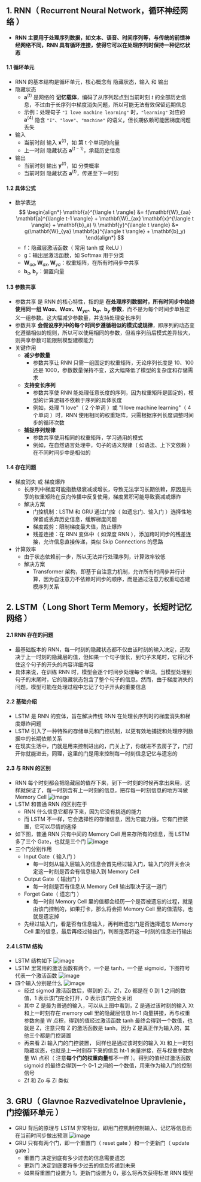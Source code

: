 ## 1. RNN（ Recurrent Neural Network，循环神经网络 ）

- **RNN 主要用于处理序列数据，如文本、语音、时间序列等，与传统的前馈神经网络不同，RNN 具有循环连接，使得它可以在处理序列时保持一种记忆状态**

#### 1.1 循环单元

- RNN 的基本结构是循环单元，核心概念有 隐藏状态，输入 和 输出
- 隐藏状态
  - $\mathbf{a}^{\langle t \rangle}$ 是网络的 **记忆载体**，编码了从序列起点到当前时刻 $t$ 的全部历史信息，不过由于长序列中梯度消失问题，所以可能无法有效保留远期信息
  - 示例：处理句子 `"I love machine learning"` 时，`"learning"` 对应的 $\mathbf{a}^{\langle 4 \rangle}$ 隐含 `"I"`、`"love"`、`"machine"` 的语义，但长期依赖可能因梯度问题丢失
- 输入
  - 当前时刻 输入 $\mathbf{x}^{\langle t \rangle}$，如 第 t 个单词的向量
  - 上一时刻 隐藏状态 $\mathbf{a}^{\langle t-1 \rangle}$，承载历史信息
- 输出
  - 当前时刻 输出 $\mathbf{y}^{\langle t \rangle}$，如 分类概率
  - 当前时刻 隐藏状态 $\mathbf{a}^{\langle t \rangle}$，传递至下一时刻

#### 1.2 具体公式

- 数学表达
  $$
  \begin{align*}
  \mathbf{a}^{\langle t \rangle} &= f(\mathbf{W}_{aa} \mathbf{a}^{\langle t-1 \rangle} + \mathbf{W}_{ax} \mathbf{x}^{\langle t \rangle} + \mathbf{b}_a) \\
  \mathbf{y}^{\langle t \rangle} &= g(\mathbf{W}_{ya} \mathbf{a}^{\langle t \rangle} + \mathbf{b}_y)
  \end{align*}
  $$
  - f：隐藏层激活函数（ 常用 tanh 或 ReLU ）
  - g：输出层激活函数，如 Softmax 用于分类
  - $\mathbf{W}_{aa}, \mathbf{W}_{ax}, \mathbf{W}_{ya}$：权重矩阵，在所有时间步中共享
  - $\mathbf{b}_a, \mathbf{b}_y$：偏置向量

#### 1.3 参数共享

- 参数共享 是 RNN 的核心特性，指的是 **在处理序列数据时，所有时间步中始终使用同一组 $\mathbf{W}{aa}$、$\mathbf{W}{ax}$、$\mathbf{W}_{ya}$、$\mathbf{b}_a$、$\mathbf{b}_y$ 参数**，而不是为每个时间步单独定义一组参数。这大幅减少参数量，并支持处理变长序列
- 参数共享 **会假设序列中的每个时间步遵循相似的模式或规律**，即序列的动态变化遵循相似的规则，所以可以使用相同的参数，但若序列前后模式差异较大，则共享参数可能限制模型建模能力
- 关键作用
  - **减少参数量**
    - 参数共享让 RNN 只需一组固定的权重矩阵，无论序列长度是 10、100 还是 1000，参数数量保持不变，这大幅降低了模型的复杂度和存储需求
  - **支持变长序列**
    - 参数共享使 RNN 能处理任意长度的序列，因为权重矩阵是固定的，模型的计算逻辑不依赖于序列的具体长度
    - 例如，处理 "I love"（ 2 个单词 ）或 "I love machine learning"（ 4 个单词 ）时，RNN 使用相同的权重矩阵，只需根据序列长度调整时间步的循环次数
  - **捕捉序列规律**
    - 参数共享使用相同的权重矩阵，学习通用的模式
    - 例如，在自然语言处理中，句子的语义规律（ 如语法、上下文依赖 ）在不同时间步中是相似的

#### 1.4 存在问题

- 梯度消失 或 梯度爆炸
  - 长序列中梯度可能指数级衰减或增长，导致无法学习长期依赖，原因是共享的权重矩阵在反向传播中反复使用，梯度累积可能导致衰减或爆炸
  - 解决方案
    - 门控机制：LSTM 和 GRU 通过门控（ 如遗忘门、输入门 ）选择性地保留或丢弃历史信息，缓解梯度问题
    - 梯度裁剪：限制梯度最大值，防止爆炸
    - 残差连接：在 RNN 变体中（ 如深度 RNN ），添加跨时间步的残差连接，允许信息直接传递，类似 Skip Connections 的思路
- 计算效率
  - 由于状态依赖前一步，所以无法并行处理序列，计算效率较低
  - 解决方案
    - Transformer 架构，即基于自注意力机制，允许所有时间步并行计算，因为自注意力不依赖时间步的顺序，而是通过注意力权重动态建模序列关系

## 2. LSTM（ Long Short Term Memory，长短时记忆网络 ）

#### 2.1 RNN 存在的问题

- 最基础版本的 RNN，每一时刻的隐藏状态都不仅由该时刻的输入决定，还取决于上一时刻的隐藏层的值，但如果一个句子很长，到句子末尾时，它将记不住这个句子的开头的内容详细内容
- 具体来说，在训练 RNN 时，模型会逐个时间步处理每个单词。当模型处理到句子的末尾时，它的隐藏状态包含了整个句子的信息。然而，由于梯度消失的问题，模型可能在处理过程中忘记了句子开头的重要信息

#### 2.2 基础介绍

- LSTM 是 RNN 的变体，旨在解决传统 RNN 在处理长序列时的梯度消失和梯度爆炸问题
- LSTM 引入了一种特殊的存储单元和门控机制，以更有效地捕捉和处理序列数据中的长期依赖关系
- 在现实生活中，门就是用来控制进出的，门关上了，你就进不去房子了，门打开你就能进去，同理，这里的门是用来控制每一时刻信息记忆与遗忘的

#### 2.3 与 RNN 的区别

- RNN 每个时刻都会把隐藏层的值存下来，到下一时刻的时候再拿出来用，这样就保证了，每一时刻含有上一时刻的信息，把存每一时刻信息的地方叫做 Memory Cell
  ![image](https://github.com/jianyi-gronk/jianyi-gronk/assets/95062803/cd8d9dbd-b534-4100-8073-6cf0016cc8ce)
- LSTM 和普通 RNN 的区别在于
  - RNN 什么信息它都存下来，因为它没有挑选的能力
  - 而 LSTM 不一样，它会选择性的存储信息，因为它能力强，它有门控装置，它可以尽情的选择
- 如下图，普通 RNN 只有中间的 Memory Cell 用来存所有的信息，而 LSTM 多了三个 Gate，也就是三个门
  ![image](https://github.com/jianyi-gronk/jianyi-gronk/assets/95062803/ec225e68-548c-496d-87da-97a0a94b8148)
- 三个门分别作用
  - Input Gate（ 输入门 ）
    - 每一时刻从输入层输入的信息会首先经过输入门，输入门的开关会决定这一时刻是否会有信息输入到 Memory Cell
  - Output Gate（ 输出门 ）
    - 每一时刻是否有信息从 Memory Cell 输出取决于这一道门
  - Forget Gate（ 遗忘门 ）
    - 每一时刻 Memory Cell 里的值都会经历一个是否被遗忘的过程，就是由该门控制的，如果打卡，那么将会把 Memory Cell 里的值清除，也就是遗忘掉
  - 先经过输入门，看是否有信息输入，再判断遗忘门是否选择遗忘 Memory Cell 里的信息，最后再经过输出门，判断是否将这一时刻的信息进行输出

#### 2.4 LSTM 结构

- LSTM 结构如下
  ![image](https://i.postimg.cc/qqCbD3yb/image.png)
- LSTM 里常用的激活函数有两个，一个是 tanh，一个是 sigmoid，下图符号代表一个激活函数
  ![image](https://i.postimg.cc/HWKdyD6P/image.png)
- 四个输入分别是什么
  ![image](https://i.postimg.cc/JzC8p3VN/image.png)
  - 经过 sigmod 激活函数后，得到的 Zi，Zf，Zo 都是在 0 到 1 之间的数值，1 表示该门完全打开，0 表示该门完全关闭
  - 其中 Z 是最为普通的输入，可以从上图中看到，Z 是通过该时刻的输入 Xt 和上一时刻存在 memory cell 里的隐藏层信息 ht-1 向量拼接，再与权重参数向量 W 点积，得到的值经过激活函数 tanh 最终会得到一个数值，也就是 Z，注意只有 Z 的激活函数是 tanh，因为 Z 是真正作为输入的，其他三个都是门控装置
  - 再来看 Zi 输入门的门控装置， 同样也是通过该时刻的输入 Xt 和上一时刻隐藏状态，也就是上一时刻存下来的信息 ht-1 向量拼接，在与权重参数向量 Wi 点积（ 注意**每个门的权重向量**都不一样 ）。得到的值经过激活函数 sigmoid 的最终会得到一个 0-1 之间的一个数值，用来作为输入门的控制信号
  - Zf 和 Zo 与 Zi 类似

## 3. GRU（ Glavnoe Razvedivatelnoe Upravlenie，门控循环单元 ）

- GRU 背后的原理与 LSTM 非常相似，即用门控机制控制输入、记忆等信息而在当前时间步做出预测
  ![image](https://github.com/jianyi-gronk/jianyi-gronk/assets/95062803/be1d41c2-ea72-49d7-a1ef-97493024161e)
- GRU 只有有两个门，即一个重置门（ reset gate ）和一个更新门（ update gate ）
  - 重置门 决定到底有多少过去的信息需要遗忘
  - 更新门 决定到底要将多少过去的信息传递到未来
  - 如果将重置门设置为 1，更新门设置为 0，那么将再次获得标准 RNN 模型
